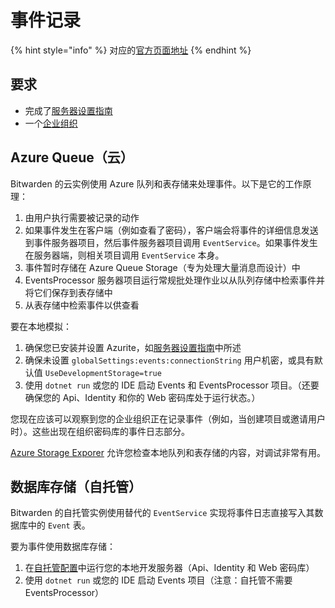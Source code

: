 # 事件记录

{% hint style="info" %}
对应的[官方页面地址](https://contributing.bitwarden.com/getting-started/server/events)
{% endhint %}

## 要求 <a href="#requirements" id="requirements"></a>

* 完成了[服务器设置指南](guide.md)
* 一个[企业组织](https://help.ppgg.in/organizations/organizations#types-of-organizations)

## Azure Queue（云） <a href="#azure-queue-cloud" id="azure-queue-cloud"></a>

Bitwarden 的云实例使用 Azure 队列和表存储来处理事件。以下是它的工作原理：

1. 由用户执行需要被记录的动作
2. 如果事件发生在客户端（例如查看了密码），客户端会将事件的详细信息发送到事件服务器项目，然后事件服务器项目调用 `EventService`。如果事件发生在服务器端，则相关项目调用 `EventService` 本身。
3. 事件暂时存储在 Azure Queue Storage（专为处理大量消息而设计）中
4. EventsProcessor 服务器项目运行常规批处理作业以从队列存储中检索事件并将它们保存到表存储中
5. 从表存储中检索事件以供查看

要在本地模拟：

1. 确保您已安装并设置 Azurite，如[服务器设置指南](guide.md#azurite)中所述
2. 确保未设置 `globalSettings:events:connectionString` 用户机密，或具有默认值 `UseDevelopmentStorage=true`
3. 使用 `dotnet run` 或您的 IDE 启动 Events 和 EventsProcessor 项目。（还要确保您的 Api、Identity 和你的 Web 密码库处于运行状态。）

您现在应该可以观察到您的企业组织正在记录事件（例如，当创建项目或邀请用户时）。这些出现在组织密码库的事件日志部分。

[Azure Storage Exporer](https://learn.microsoft.com/zh-cn/azure/vs-azure-tools-storage-manage-with-storage-explorer) 允许您检查本地队列和表存储的内容，对调试非常有用。

## 数据库存储（自托管） <a href="#database-storage-self-hosted" id="database-storage-self-hosted"></a>

Bitwarden 的自托管实例使用替代的 `EventService` 实现将事件日志直接写入其数据库中的 `Event` 表。

要为事件使用数据库存储：

1. 在[自托管配置](self-hosted.md)中运行您的本地开发服务器（Api、Identity 和 Web 密码库）
2. 使用 `dotnet run` 或您的 IDE 启动 Events 项目（注意：自托管不需要 EventsProcessor）
